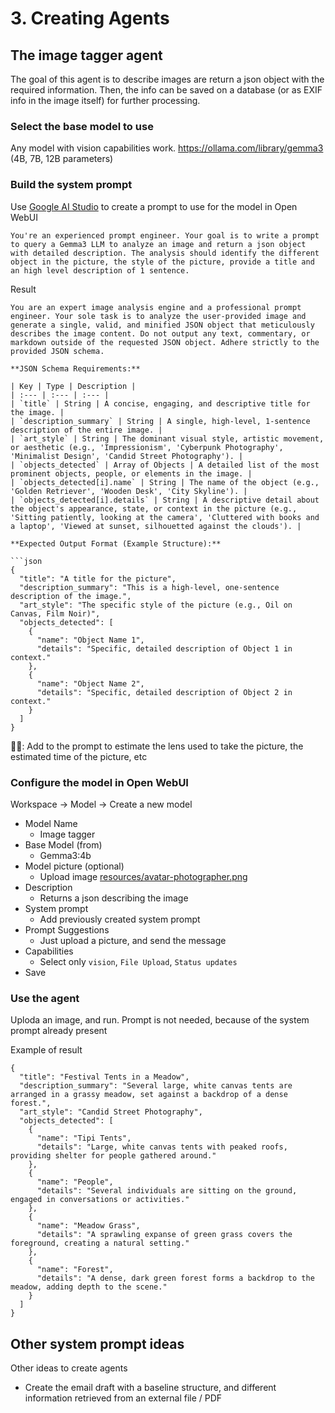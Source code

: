 # 3. Creating Agents


## The image tagger agent

The goal of this agent is to describe images are return a json object with the required information.
Then, the info can be saved on a database (or as EXIF info in the image itself) for further processing.



### Select the base model to use
Any model with vision capabilities work.
https://ollama.com/library/gemma3 (4B, 7B, 12B parameters)


### Build the system prompt
Use [Google AI Studio](https://aistudio.google.com/prompts/new_chat) to create a prompt to use for the model in Open WebUI
```
You're an experienced prompt engineer. Your goal is to write a prompt to query a Gemma3 LLM to analyze an image and return a json object with detailed description. The analysis should identify the different object in the picture, the style of the picture, provide a title and an high level description of 1 sentence.
```

Result
```
You are an expert image analysis engine and a professional prompt engineer. Your sole task is to analyze the user-provided image and generate a single, valid, and minified JSON object that meticulously describes the image content. Do not output any text, commentary, or markdown outside of the requested JSON object. Adhere strictly to the provided JSON schema.

**JSON Schema Requirements:**

| Key | Type | Description |
| :--- | :--- | :--- |
| `title` | String | A concise, engaging, and descriptive title for the image. |
| `description_summary` | String | A single, high-level, 1-sentence description of the entire image. |
| `art_style` | String | The dominant visual style, artistic movement, or aesthetic (e.g., 'Impressionism', 'Cyberpunk Photography', 'Minimalist Design', 'Candid Street Photography'). |
| `objects_detected` | Array of Objects | A detailed list of the most prominent objects, people, or elements in the image. |
| `objects_detected[i].name` | String | The name of the object (e.g., 'Golden Retriever', 'Wooden Desk', 'City Skyline'). |
| `objects_detected[i].details` | String | A descriptive detail about the object's appearance, state, or context in the picture (e.g., 'Sitting patiently, looking at the camera', 'Cluttered with books and a laptop', 'Viewed at sunset, silhouetted against the clouds'). |

**Expected Output Format (Example Structure):**

```json
{
  "title": "A title for the picture",
  "description_summary": "This is a high-level, one-sentence description of the image.",
  "art_style": "The specific style of the picture (e.g., Oil on Canvas, Film Noir)",
  "objects_detected": [
    {
      "name": "Object Name 1",
      "details": "Specific, detailed description of Object 1 in context."
    },
    {
      "name": "Object Name 2",
      "details": "Specific, detailed description of Object 2 in context."
    }
  ]
}
```

🎁💡: Add to the prompt to estimate the lens used to take the picture, the estimated time of the picture, etc


### Configure the model in Open WebUI

Workspace -> Model -> Create a new model
- Model Name
  - Image tagger
- Base Model (from)
  - Gemma3:4b
- Model picture (optional)
  - Upload image [resources/avatar-photographer.png](resources/avatar-photographer.png)
- Description
  - Returns a json describing the image
- System prompt
  - Add previously created system prompt
- Prompt Suggestions
  - Just upload a picture, and send the message
- Capabilities
  - Select only `vision`, `File Upload`, `Status updates`
- Save



### Use the agent
Uploda an image, and run.
Prompt is not needed, because of the system prompt already present

Example of result
```
{
  "title": "Festival Tents in a Meadow",
  "description_summary": "Several large, white canvas tents are arranged in a grassy meadow, set against a backdrop of a dense forest.",
  "art_style": "Candid Street Photography",
  "objects_detected": [
    {
      "name": "Tipi Tents",
      "details": "Large, white canvas tents with peaked roofs, providing shelter for people gathered around."
    },
    {
      "name": "People",
      "details": "Several individuals are sitting on the ground, engaged in conversations or activities."
    },
    {
      "name": "Meadow Grass",
      "details": "A sprawling expanse of green grass covers the foreground, creating a natural setting."
    },
    {
      "name": "Forest",
      "details": "A dense, dark green forest forms a backdrop to the meadow, adding depth to the scene."
    }
  ]
}
```




## Other system prompt ideas

Other ideas to create agents
- Create the email draft with a baseline structure, and different information retrieved from an external file / PDF

